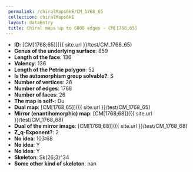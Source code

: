 ```yaml
--- 
 permalink: /chiralMaps6kE/CM_1768_65 
 collection: chiralMaps6kE
 layout: dataEntry
 title: Chiral maps up to 6000 edges - CM[1768;65]
---
```


- **ID**: [CM[1768;65]]({{ site.url }}/test/CM_1768_65)
- **Genus of the underlying surface**: 859
- **Length of the face**: 136
- **Valency**: 136
- **Length of the Petrie polygon**: 52
- **Is the automorphism group solvable?**: S
- **Number of vertices**: 26
- **Number of edges**: 1768
- **Number of faces**: 26
- **The map is self-**: Du
- **Dual map**: [CM[1768;65]]({{ site.url }}/test/CM_1768_65)
- **Mirror (enantihomorphic) map**: [CM[1768;68]]({{ site.url }}/test/CM_1768_68)
- **Dual of the mirror image**: [CM[1768;68]]({{ site.url }}/test/CM_1768_68)
- **Z_q-Exponent?**: 2
- **No idea**:  103:68
- **No idea**: Y
- **No idea**: Y
- **Skeleton**: Sk(26;3)^34
- **Some other kind of skeleton**: nan
